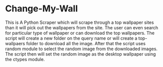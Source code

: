 # Change-My-Wall

This is A Python Scraper which will scrape through a top wallpaper sites than it will pick out the wallpapers from the site.
The user can even search for particular type of wallpaper or can download the top wallpapers.
The script will create a new folder on the query name or will create a top-wallpaers folder to download all the image.
After that the script uses random module to select the random image from the downloaded images.
The script then will set the random image as the desktop wallpaper using the ctypes module.
